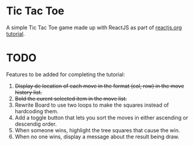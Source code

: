 # Tic Tac Toe
A simple Tic Tac Toe game made up with ReactJS as part of [reactjs.org tutorial](https://reactjs.org/tutorial/tutorial.html).

# TODO

Features to be added for completing the tutorial:

1. ~~Display de location of each move in the format (col, row) in the move history list.~~
2. ~~Bold the curent selected item in the move list.~~
3. Rewrite Board to use two loops to make the squares instead of hardcoding them.
4. Add a toggle button that lets you sort the moves in either ascending or descendig order.
5. When someone wins, highlight the tree squares that cause the win.
6. When no one wins, display a message about the result being draw.
